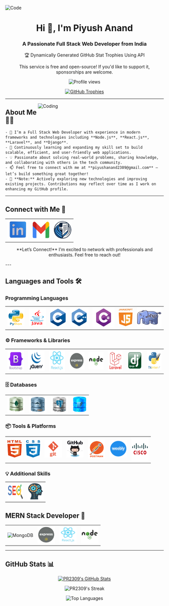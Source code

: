   ![Code](https://i.pinimg.com/originals/fb/c6/f3/fbc6f31bd3b84159470b973aca7e0f97.gif)

<h1 align="center">Hi 👋, I'm Piyush Anand</h1>
<h3 align="center">A Passionate Full Stack Web Developer from India</h3>

<div align="center">
  <p>🏆 Dynamically Generated GitHub Stat Trophies Using API</p>
</div>

<p align="center">
  This service is free and open-source! If you'd like to support it, sponsorships are welcome.
  <!-- This service is free and open-source! <a href="https://github.com/sponsors/pr2309">Support me here</a>. -->
</p>

<p align="center">
  <img src="https://komarev.com/ghpvc/?username=pr2309&style=flat-square&color=blue" alt="Profile views" />
  <!-- <img src="https://img.shields.io/badge/INT__MIN-Profile%20View-blue?style=for-the-badge&labelColor=blue&color=gray" alt="Profile Views" /> -->
</p>

<p align="center">
  <a href="https://github.com/ryo-ma/github-profile-trophy">
  <!--
  <img src="https://github-profile-trophy.vercel.app/?username=pr2309&theme=juicyfresh&column=6&rank=SSS,SS,S,AAA,AA,A,B,C,UNKNOWN" alt="GitHub Trophies" />
  -->
    <img src="https://github-profile-trophy.vercel.app/?username=pr2309&theme=dracula&column=6&rank=SSS,SS,S,AAA,AA,A,B,C,UNKNOWN" alt="GitHub Trophies" />
  </a>
</p>

---

<img align="right" alt="Coding" width="400" src="https://raw.githubusercontent.com/PR2309/PR2309/main/Media/beyond the other side.gif">
<p align="left"></p>

## About Me 👨‍💻

    - 🧰 I’m a Full Stack Web Developer with experience in modern frameworks and technologies including **Node.js**, **React.js**, **Laravel**, and **Django**.
    - 🌱 Continuously learning and expanding my skill set to build scalable, efficient, and user-friendly web applications.
    - 💡 Passionate about solving real-world problems, sharing knowledge, and collaborating with others in the tech community.
    - 📫 Feel free to connect with me at **piyushanand2309@gmail.com** — let’s build something great together!
    - 🚩 **Note:** Actively exploring new technologies and improving existing projects. Contributions may reflect over time as I work on enhancing my GitHub profile.

---

## Connect with Me 🤝
<div align="center">
<table align="center">
  <tr>
    <td align="center">
      <a href="https://linkedin.com/in/piyushanand30" target="_blank">
        <img src="https://raw.githubusercontent.com/PR2309/PR2309/main/Logos/LinkedIn.png" alt="LinkedIn" height="65" width="65" />
      </a>
    </td>
    <td align="center">
      <a href="mailto:piyushanand2309@gmail.com" target="_blank">
        <img src="https://raw.githubusercontent.com/PR2309/PR2309/main/Logos/Gmail.png" alt="Gmail" height="55" width="55" />
      </a>
    </td>
    <td align="center">
      <a href="https://piyushanand-portfolio.netlify.app" target="_blank">
        <img src="https://raw.githubusercontent.com/PR2309/PR2309/main/Logos/Profile.png" alt="Gmail" height="55" width="55" />
      </a>
    </td>
  </tr>
</table>

<p align="center">**Let’s Connect!** I’m excited to network with professionals and enthusiasts. Feel free to reach out!</p>
</div>
---

## Languages and Tools 🛠️

### Programming Languages
<table>
  <tr>
    <td align="center">
      <img src="https://raw.githubusercontent.com/PR2309/PR2309/main/Logos/Python.png" title="Python" alt="Python" width="55" height="55"/>
    </td>
    <td align="center">
      <img src="https://raw.githubusercontent.com/PR2309/PR2309/main/Logos/Java.png" title="Java" alt="Java" width="55" height="55"/>
    </td>
    <td align="center">
      <img src="https://raw.githubusercontent.com/PR2309/PR2309/main/Logos/C.png" title="C" alt="C" width="50" height="55"/>
    </td>
    <td align="center">
      <img src="https://raw.githubusercontent.com/PR2309/PR2309/main/Logos/C++.png" title="C++" alt="C++" width="60" height="60"/>
    </td>
    <td align="center">
      <img src="https://raw.githubusercontent.com/PR2309/PR2309/main/Logos/CSharp.png" title="C#" alt="C#" width="70" height="65"/>
    </td>
    <td align="center">
      <img src="https://raw.githubusercontent.com/PR2309/PR2309/main/Logos/JavaScript.png" title="JavaScript" alt="JavaScript" width="45" height="55"/>
    </td>
    <td align="center">
      <img src="https://raw.githubusercontent.com/PR2309/PR2309/main/Logos/PHP.png" title="PHP" alt="PHP" width="80" height="65"/>
    </td>
  </tr>
</table>

### ⚙ Frameworks & Libraries
<table>
  <tr>
    <td align="center">
      <img src="https://raw.githubusercontent.com/PR2309/PR2309/main/Logos/Bootstrap.png" title="Bootstrap" alt="Bootstrap" width="60" height="65"/>
    </td>
    <!-- <td align="center">
      <img src="https://raw.githubusercontent.com/tailwindlabs/tailwindcss/HEAD/.github/logo-dark.svg" title="TailwindCSS" alt="Tailwind CSS" width="55" height="55" />
    </td> -->
    <!-- <td align="center">
      <img src="https://raw.githubusercontent.com/devicons/devicon/master/icons/sass/sass-original.svg" title="SASS" alt="SASS" width="55" height="55"/>
    </td> -->
    <td align="center">
      <img src="https://raw.githubusercontent.com/PR2309/PR2309/main/Logos/jQuery.png" title="jQuery" alt="jQuery" width="60" height="65"/>
    </td>
    <td align="center">
      <img src="https://raw.githubusercontent.com/PR2309/PR2309/main/Logos/React.Js.png" title="React.js" alt="React.js" width="60" height="70"/>
    </td>
    <td align="center">
      <img src="https://raw.githubusercontent.com/PR2309/PR2309/main/Logos/Express.Js.png" title="Express.js" alt="Express.js" width="55" height="55"/>
    </td>
    <td align="center">
      <img src="https://raw.githubusercontent.com/PR2309/PR2309/main/Logos/Node.Js.png" title="Node.js" alt="Node.js" width="55" height="55"/>
    </td>
    <!-- <td align="center">
      <img src="https://raw.githubusercontent.com/PR2309/PR2309/main/Logos/Angular.Js.png" title="Angular.js" alt="Angular.js" width="60" height="65"/>
    </td> -->
    <td align="center">
      <img src="https://raw.githubusercontent.com/PR2309/PR2309/main/Logos/Laravel.png" title="Laravel" alt="Laravel" width="55" height="65"/>
    </td>
    <td align="center">
      <img src="https://raw.githubusercontent.com/PR2309/PR2309/main/Logos/Django.png" title="Django" alt="Django" width="55" height="60"/>
    </td>
    <td align="center">
      <img src="https://raw.githubusercontent.com/PR2309/PR2309/main/Logos/Tkinter.png" title="Tkinter" alt="Tkinter" width="55" height="60"/>
    </td>
  </tr>
</table>

### 🗄 Databases
<table>
  <tr>
    <td align="center">
      <img src="https://raw.githubusercontent.com/PR2309/PR2309/main/Logos/MongoDB_Database.png" title="MongoDB" alt="MongoDB" width="55" height="55"/>
    </td>
    <td align="center">
      <img src="https://raw.githubusercontent.com/PR2309/PR2309/main/Logos/MySQL_Database.png" title="MySQL" alt="MySQL" width="55" height="55"/>
    </td>
    <td align="center">
      <img src="https://raw.githubusercontent.com/PR2309/PR2309/main/Logos/PostgreSQL_Database.png" title="PostgreSQL" alt="PostgreSQL" width="55" height="55"/>
    </td>
    <td align="center">
      <img src="https://raw.githubusercontent.com/PR2309/PR2309/main/Logos/SQLite_Database.png" title="SQLite" alt="SQLite" width="45" height="50"/>
    </td>
  </tr>
</table>

### 📦 Tools & Platforms
<table>
  <tr>
    <td align="center">
      <img src="https://raw.githubusercontent.com/PR2309/PR2309/main/Logos/HTML.png" title="HTML5" alt="HTML5" width="45" height="55"/>
    </td>
    <td align="center">
      <img src="https://raw.githubusercontent.com/PR2309/PR2309/main/Logos/CSS.png" title="CSS3" alt="CSS3" width="45" height="55"/>
    </td>
    <td align="center">
      <img src="https://raw.githubusercontent.com/PR2309/PR2309/main/Logos/Git.png" title="Git" alt="Git" width="55" height="55"/>
    </td>
    <td align="center">
      <img src="https://raw.githubusercontent.com/PR2309/PR2309/main/Logos/GitHub.png" title="GitHub" alt="GitHub" width="55" height="55"/>
    </td>
    <td align="center">
      <img src="https://raw.githubusercontent.com/PR2309/PR2309/main/Logos/Postman.png" title="Postman" alt="Postman" width="55" height="60"/>
    </td>
    <!-- <td align="center">
      <img src="https://raw.githubusercontent.com/thunderclient/thunder-client-support/master/images/thunder-icon.png" title="Thunder Client" alt="Thunder Client" width="55" height="55"/>
    </td> -->
    <td align="center">
      <img src="https://raw.githubusercontent.com/PR2309/PR2309/main/Logos/Weebly.png" title="Weebly" alt="Weebly" width="55" height="55"/>
    </td>
    <td align="center">
      <img src="https://raw.githubusercontent.com/PR2309/PR2309/main/Logos/Cisco.png" title="Cisco" alt="Cisco" width="55" height="75"/>
    </td>
  </tr>
</table>


### 💡 Additional Skills
<table>
  <tr>
    <td>
      <img src="https://raw.githubusercontent.com/PR2309/PR2309/main/Logos/SEO.png" title="Search Engine Optimization" alt="SEO" width="50" height="55" />
    </td>
    <td>
      <img src="https://raw.githubusercontent.com/PR2309/PR2309/main/Logos/PromptEngineering.png" title="Prompt Engineering" alt="Prompt Engineering" width="50" height="55" />
    </td>
    <!-- <td>
      <img src="Responsive Design.png" title="Responsive Design" alt="Responsive Design" width="55" height="55" />
    </td> -->
  </tr>
</table>

## MERN Stack Developer 🚀
<table>
  <tr>
    <td align="center">
      <img src="https://raw.githubusercontent.com/PR2309/PR2309/main/Logos/MongoDB_Database.pmg" title="MongoDB" alt="MongoDB" width="55" height="55"/>
    </td>
    <td align="center">
      <img src="https://raw.githubusercontent.com/PR2309/PR2309/main/Logos/Express.Js.png" title="Express.js" alt="Express.js" width="55" height="55"/>
    </td>
    <td align="center">
      <img src="https://raw.githubusercontent.com/PR2309/PR2309/main/Logos/React.Js.png" title="React.js" alt="React.js" width="55" height="55"/>
    </td>
    <td align="center">
      <img src="https://raw.githubusercontent.com/PR2309/PR2309/main/Logos/Node.Js.png" title="Node.js" alt="Node.js" width="55" height="55"/>
    </td>
  </tr>
</table>

---



## GitHub Stats 📊

<p align="center">
  <a href="https://awesome-github-stats.azurewebsites.net/index.html??cardType=level&theme=github-dark&preferLogin=false&Text=FFFFFF&Ring=C2CB15&Title=C2CB15&Background=000000&Border=000000">
    <img alt="PR2309's GitHub Stats" title="PR2309's GitHub Stats" src="https://awesome-g` ithub-stats.azurewebsites.net/user-stats/pr2309?cardType=level&theme=github-dark&preferLogin=false&Text=FFFFFF&Ring=C2CB15&Title=C2CB15&Background=000000&Border=000000" />
  </a>
</p>

<p align="center" >
  <img src="https://github-readme-streak-stats.herokuapp.com/?user=pr2309&theme=highcontrast&hide_border=true" alt="PR2309's Streak" title="PR2309's Streak" />
</p>

<p align="center">
  <img src="https://github-readme-stats.vercel.app/api/top-langs/?username=pr2309&theme=highcontrast&hide_border=true&border_radius=5&card_width=600" title="Top Languages" alt="Top Languages" />
</p>
